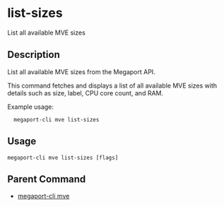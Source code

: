 # list-sizes

List all available MVE sizes

## Description

List all available MVE sizes from the Megaport API.

This command fetches and displays a list of all available MVE sizes with details such as
size, label, CPU core count, and RAM.

Example usage:

```
  megaport-cli mve list-sizes
```



## Usage

```
megaport-cli mve list-sizes [flags]
```



## Parent Command

* [megaport-cli mve](mve.md)







